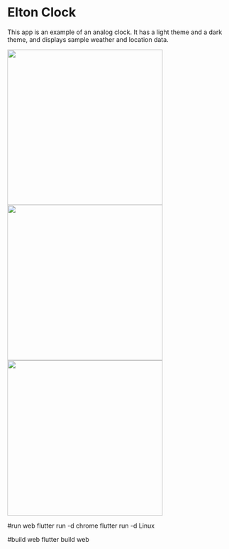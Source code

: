 # Elton Clock

This app is an example of an analog clock.
It has a light theme and a dark theme, and displays sample weather and location data.

<img src='demo.gif' width='350'>

<img src='clock_dark.png' width='350'>

<img src='clock_light.png' width='350'>


#run web
flutter run -d chrome
flutter run -d Linux

#build web
flutter build web

